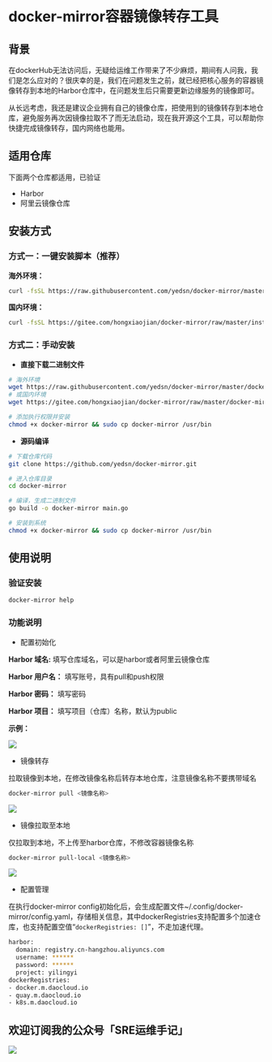 # docker-mirror容器镜像转存工具

## 背景

在dockerHub无法访问后，无疑给运维工作带来了不少麻烦，期间有人问我，我们是怎么应对的？很庆幸的是，我们在问题发生之前，就已经把核心服务的容器镜像转存到本地的Harbor仓库中，在问题发生后只需要更新边缘服务的镜像即可。

从长远考虑，我还是建议企业拥有自己的镜像仓库，把使用到的镜像转存到本地仓库，避免服务再次因镜像拉取不了而无法启动，现在我开源这个工具，可以帮助你快捷完成镜像转存，国内网络也能用。

## 适用仓库

下面两个仓库都适用，已验证

* Harbor
* 阿里云镜像仓库

## 安装方式

### 方式一：一键安装脚本（推荐）

**海外环境：**
```bash
curl -fsSL https://raw.githubusercontent.com/yedsn/docker-mirror/master/install.sh | sudo bash
```

**国内环境：**
```bash
curl -fsSL https://gitee.com/hongxiaojian/docker-mirror/raw/master/install.sh | sudo bash -s cn
```

### 方式二：手动安装

* **直接下载二进制文件**

```bash
# 海外环境
wget https://raw.githubusercontent.com/yedsn/docker-mirror/master/docker-mirror
# 或国内环境
wget https://gitee.com/hongxiaojian/docker-mirror/raw/master/docker-mirror

# 添加执行权限并安装
chmod +x docker-mirror && sudo cp docker-mirror /usr/bin
```

* **源码编译**

```bash
# 下载仓库代码
git clone https://github.com/yedsn/docker-mirror.git

# 进入仓库目录
cd docker-mirror

# 编译，生成二进制文件
go build -o docker-mirror main.go

# 安装到系统
chmod +x docker-mirror && sudo cp docker-mirror /usr/bin
```

## 使用说明

### 验证安装

```bash
docker-mirror help
```

### 功能说明

* 配置初始化

**Harbor 域名:** 填写仓库域名，可以是harbor或者阿里云镜像仓库

**Harbor 用户名：** 填写账号，具有pull和push权限

**Harbor 密码：** 填写密码

**Harbor 项目：** 填写项目（仓库）名称，默认为public

**示例：** 

![](static/pic/1.png)

* 镜像转存

拉取镜像到本地，在修改镜像名称后转存本地仓库，注意镜像名称不要携带域名

```bash
docker-mirror pull <镜像名称>
```

![](static/pic/2.png)

* 镜像拉取至本地

仅拉取到本地，不上传至harbor仓库，不修改容器镜像名称

```bash
docker-mirror pull-local <镜像名称>
```

![](static/pic/3.png)

* 配置管理

在执行docker-mirror config初始化后，会生成配置文件~/.config/docker-mirror/config.yaml，存储相关信息，其中dockerRegistries支持配置多个加速仓库，也支持配置空值“`dockerRegistries: []`”，不走加速代理。

```bash
harbor:
  domain: registry.cn-hangzhou.aliyuncs.com
  username: ******
  password: ******
  project: yilingyi
dockerRegistries:
- docker.m.daocloud.io
- quay.m.daocloud.io
- k8s.m.daocloud.io
```

## **欢迎订阅我的公众号「SRE运维手记」**
![](static/pic/4.png)